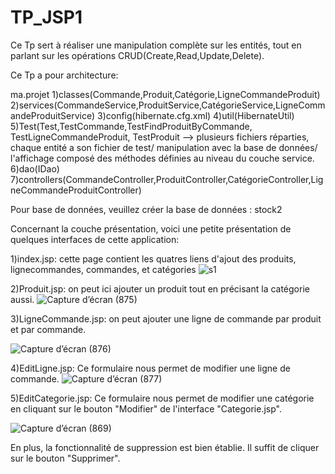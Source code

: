 # TP_JSP1



Ce Tp sert à réaliser une manipulation complète sur les entités, tout en parlant sur les opérations CRUD(Create,Read,Update,Delete).

Ce Tp a pour architecture:

ma.projet 
1)classes(Commande,Produit,Catégorie,LigneCommandeProduit) 
2)services(CommandeService,ProduitService,CatégorieService,LigneCommandeProduitService)
3)config(hibernate.cfg.xml) 
4)util(HibernateUtil) 
5)Test(Test,TestCommande,TestFindProduitByCommande, TestLigneCommandeProduit, TestProduit --> plusieurs fichiers réparties, chaque entité a son fichier de test/ manipulation avec la base de données/ l'affichage composé des méthodes définies au niveau du couche service.
6)dao(IDao)
7)controllers(CommandeController,ProduitController,CatégorieController,LigneCommandeProduitController)

Pour base de données, veuillez créer la base de données : stock2

Concernant la couche présentation, voici une petite présentation de quelques interfaces de cette application:

1)index.jsp: cette page contient les quatres liens d'ajout des produits, lignecommandes, commandes, et catégories
![s1](https://github.com/LAGHRIDATHASNAE/TP_JSP1/assets/148015530/51eecd1a-6da7-42f2-b4e8-c07923c05454)


2)Produit.jsp: on peut ici ajouter un produit tout en précisant la catégorie aussi.
![Capture d’écran (875)](https://github.com/LAGHRIDATHASNAE/TP_JSP1/assets/148015530/a7ba5285-6741-4e84-917d-8edc731c9a88)


3)LigneCommande.jsp: on peut ajouter une ligne de commande par produit et par commande.

![Capture d’écran (876)](https://github.com/LAGHRIDATHASNAE/TP_JSP1/assets/148015530/afde4b08-581d-4dc0-92cb-21258521c2af)


4)EditLigne.jsp: Ce formulaire nous permet de modifier une ligne de commande.
![Capture d’écran (877)](https://github.com/LAGHRIDATHASNAE/TP_JSP1/assets/148015530/ec5a7f6b-cec2-4efc-a6e4-fe78389ff045)


5)EditCategorie.jsp: Ce formulaire nous permet de modifier une catégorie en cliquant sur le bouton "Modifier" de l'interface "Categorie.jsp".

![Capture d’écran (869)](https://github.com/LAGHRIDATHASNAE/TP_JSP1/assets/148015530/b3c804c9-d3c4-42cd-9dec-32848cc48045)

En plus, la fonctionnalité de suppression est bien établie. Il suffit de cliquer sur le bouton "Supprimer".


